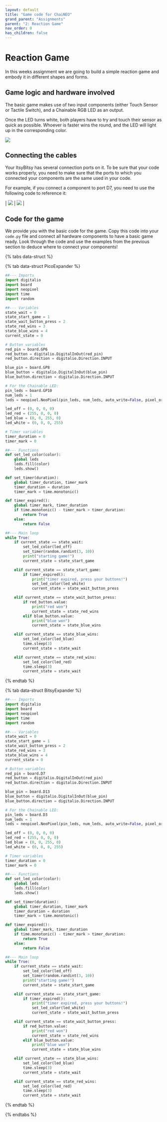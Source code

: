 ```yaml
---
layout: default
title: "Game code for ChaiNEO"
grand_parent: "Assignments"
parent: "2: Reaction Game"
nav_order: 0
has_children: false
---
```


# Reaction Game
In this weeks assignment we are going to build a simple reaction game and embody it in different shapes and forms.

## Game logic and hardware involved
The basic game makes use of two input components (either Touch Sensor or Tactile Switch), and a Chainable RGB LED as an output. 

Once the LED turns white, both players have to try and touch their sensor as quick as possible. Whoever is faster wins the round, and the LED will light up in the corresponding color.

![](reaction_game.jpg)
## Connecting the cables
Your ItsyBitsy has several connection ports on it. 
To be sure that your code works properly, you need to make sure that the ports to which you connected your components are the same used in your code.

For example, if you connect a component to port D7, you need to use the following code to reference it:

| ![](ItsyBitsyPort.png) | ![](pinAssignment.png) |

## Code for the game
We provide you with the basic code for the game. Copy this code into your `code.py` file and connect all hardware components to have a basic game ready.
Look through the code and use the examples from the previous section to deduce where to connect your components!

{% tabs data-struct %}

{% tab data-struct PicoExpander %}
```python  
##--- Imports
import digitalio
import board
import neopixel
import time
import random

##--- Variables
state_wait = 0
state_start_game = 1
state_wait_button_press = 2
state_red_wins = 3
state_blue_wins = 4
current_state = 0

# Button variables
red_pin = board.GP6
red_button = digitalio.DigitalInOut(red_pin)
red_button.direction = digitalio.Direction.INPUT

blue_pin = board.GP8
blue_button = digitalio.DigitalInOut(blue_pin)
blue_button.direction = digitalio.Direction.INPUT

# For the Chainable LED:
pin_leds = board.GP10
num_leds = 1
leds = neopixel.NeoPixel(pin_leds, num_leds, auto_write=False, pixel_order=neopixel.GRBW)

led_off = (0, 0, 0, 0)
led_red = (255, 0, 0, 0)
led_blue = (0, 0, 255, 0)
led_white = (0, 0, 0, 255)

# Timer variables
timer_duration = 0
timer_mark = 0

##--- Functions
def set_led_color(color):
    global leds
    leds.fill(color)
    leds.show()

def set_timer(duration):
    global timer_duration, timer_mark
    timer_duration = duration
    timer_mark = time.monotonic()

def timer_expired():
    global timer_mark, timer_duration
    if time.monotonic() - timer_mark > timer_duration:
        return True
    else:
        return False

##--- Main loop
while True:
    if current_state == state_wait:
        set_led_color(led_off)
        set_timer(random.randint(3, 10))
        print("starting game!")
        current_state = state_start_game

    elif current_state == state_start_game:
        if timer_expired():
            print("timer expired, press your buttons!")
            set_led_color(led_white)
            current_state = state_wait_button_press

    elif current_state == state_wait_button_press:
        if red_button.value:
            print("red won")
            current_state = state_red_wins
        elif blue_button.value:
            print("blue won")
            current_state = state_blue_wins

    elif current_state == state_blue_wins:
        set_led_color(led_blue)
        time.sleep(3)
        current_state = state_wait

    elif current_state == state_red_wins:
        set_led_color(led_red)
        time.sleep(3)
        current_state = state_wait
```

{% endtab %}

{% tab data-struct BitsyExpander %}
```python  
##--- Imports
import digitalio
import board
import neopixel
import time
import random

##--- Variables
state_wait = 0
state_start_game = 1
state_wait_button_press = 2
state_red_wins = 3
state_blue_wins = 4
current_state = 0

# Button variables
red_pin = board.D7
red_button = digitalio.DigitalInOut(red_pin)
red_button.direction = digitalio.Direction.INPUT

blue_pin = board.D13
blue_button = digitalio.DigitalInOut(blue_pin)
blue_button.direction = digitalio.Direction.INPUT

# For the Chainable LED:
pin_leds = board.D3
num_leds = 1
leds = neopixel.NeoPixel(pin_leds, num_leds, auto_write=False, pixel_order=neopixel.GRBW)

led_off = (0, 0, 0, 0)
led_red = (255, 0, 0, 0)
led_blue = (0, 0, 255, 0)
led_white = (0, 0, 0, 255)

# Timer variables
timer_duration = 0
timer_mark = 0

##--- Functions
def set_led_color(color):
    global leds
    leds.fill(color)
    leds.show()

def set_timer(duration):
    global timer_duration, timer_mark
    timer_duration = duration
    timer_mark = time.monotonic()

def timer_expired():
    global timer_mark, timer_duration
    if time.monotonic() - timer_mark > timer_duration:
        return True
    else:
        return False

##--- Main loop
while True:
    if current_state == state_wait:
        set_led_color(led_off)
        set_timer(random.randint(3, 10))
        print("starting game!")
        current_state = state_start_game

    elif current_state == state_start_game:
        if timer_expired():
            print("timer expired, press your buttons!")
            set_led_color(led_white)
            current_state = state_wait_button_press

    elif current_state == state_wait_button_press:
        if red_button.value:
            print("red won")
            current_state = state_red_wins
        elif blue_button.value:
            print("blue won")
            current_state = state_blue_wins

    elif current_state == state_blue_wins:
        set_led_color(led_blue)
        time.sleep(3)
        current_state = state_wait

    elif current_state == state_red_wins:
        set_led_color(led_red)
        time.sleep(3)
        current_state = state_wait
```

{% endtab %}

{% endtabs %}


